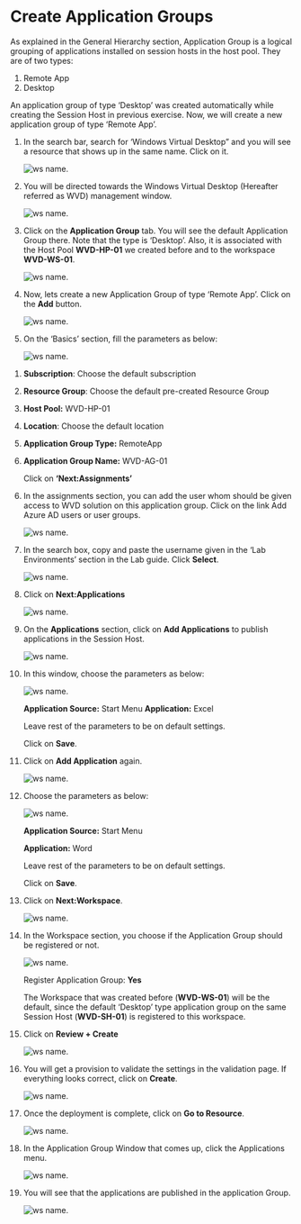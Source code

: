 # Create Application Groups 

As explained in the General Hierarchy section, Application Group is a logical grouping of applications installed on session hosts in the host pool. They are of two types: 

 1. Remote App 
 2. Desktop 

An application group of type ‘Desktop’ was created automatically while creating the Session Host in previous exercise. Now, we will create a new application group of type ‘Remote App’. 

1. In the search bar, search for ‘Windows Virtual Desktop” and you will see a resource that shows up in the same name. Click on it. 

    ![ws name.](media/21.png)


2. You will be directed towards the Windows Virtual Desktop (Hereafter referred as WVD) management window. 

    ![ws name.](media/22.png)


3. Click on the **Application Group** tab. You will see the default Application Group there. Note that the type is ‘Desktop’. Also, it is associated with the Host Pool **WVD-HP-01** we created before and to the workspace **WVD-WS-01**. 

    ![ws name.](media/23.png)


4. Now, lets create a new Application Group of type ‘Remote App’. Click on the **Add** button. 

    ![ws name.](media/24.png)


5. On the ‘Basics’ section, fill the parameters as below: 

    ![ws name.](media/25.png)


1) **Subscription**: Choose the default subscription

2) **Resource Group**: Choose the default pre-created Resource Group

3) **Host Pool:** WVD-HP-01 

4) **Location**:  Choose the default location

5) **Application Group Type:** RemoteApp 

6) **Application Group Name:** WVD-AG-01 

 

      Click on **‘Next:Assignments’**

6. In the assignments section, you can add the user whom should be given access to WVD solution on this application group. Click on the link Add Azure AD users or user groups. 

    ![ws name.](media/26.png)


7. In the search box, copy and paste the username given in the ‘Lab Environments’ section in the Lab guide. Click **Select**. 

    ![ws name.](media/27.png)


8. Click on **Next:Applications** 

    ![ws name.](media/28.png)


9. On the **Applications** section, click on **Add Applications** to publish applications in the Session Host. 

    ![ws name.](media/29.png)


10. In this window, choose the parameters as below: 

    ![ws name.](media/30.png)


     **Application Source:** Start Menu 
     **Application:** Excel 

     Leave rest of the parameters to be on default settings. 

     Click on **Save**. 

11. Click on **Add Application** again. 

    ![ws name.](media/31.png)

12. Choose the parameters as below: 

    ![ws name.](media/32.png)

     **Application Source:** Start Menu 

     **Application:** Word 

     Leave rest of the parameters to be on default settings. 

     Click on **Save**. 

13. Click on **Next:Workspace**. 

    ![ws name.](media/33.png)

14. In the Workspace section, you choose if the Application Group should be registered or not.  

    ![ws name.](media/34.png)

    Register Application Group: **Yes**

    The Workspace that was created before (**WVD-WS-01**) will be the default, since the default ‘Desktop’ type application group on the same Session Host (**WVD-SH-01**) is registered to this workspace. 

15. Click on **Review + Create**

    ![ws name.](media/35.png)


16. You will get a provision to validate the settings in the validation page. If everything looks correct, click on **Create**. 

    ![ws name.](media/36.png)


17. Once the deployment is complete, click on **Go to Resource**. 

    ![ws name.](media/37.png)


18. In the Application Group Window that comes up, click the Applications menu. 

    ![ws name.](media/38.png)


19. You will see that the applications are published in the application Group. 

    ![ws name.](media/39.png)

